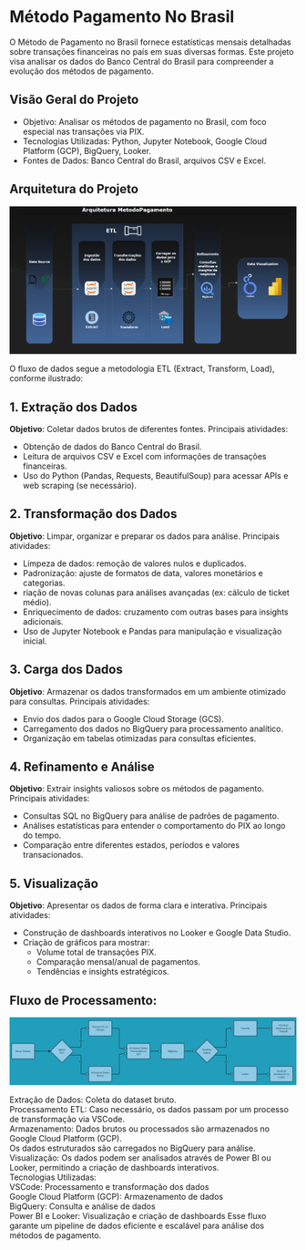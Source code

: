 # Método Pagamento No Brasil

O Método de Pagamento no Brasil fornece estatísticas mensais detalhadas sobre transações financeiras no país em suas diversas formas. Este projeto visa analisar os dados do Banco Central do Brasil para compreender a evolução dos métodos de pagamento.

## Visão Geral do Projeto
- Objetivo: Analisar os métodos de pagamento no Brasil, com foco especial nas transações via PIX.
- Tecnologias Utilizadas: Python, Jupyter Notebook, Google Cloud Platform (GCP), BigQuery, Looker.
- Fontes de Dados: Banco Central do Brasil, arquivos CSV e Excel.

## Arquitetura do Projeto
![Arquitetura](img/mp.png)

O fluxo de dados segue a metodologia ETL (Extract, Transform, Load), conforme ilustrado:

## 1. Extração dos Dados

**Objetivo**: Coletar dados brutos de diferentes fontes.
Principais atividades:
- Obtenção de dados do Banco Central do Brasil.
- Leitura de arquivos CSV e Excel com informações de transações financeiras.
- Uso do Python (Pandas, Requests, BeautifulSoup) para acessar APIs e web scraping (se necessário).

## 2. Transformação dos Dados

**Objetivo**: Limpar, organizar e preparar os dados para análise.
Principais atividades:

- Limpeza de dados: remoção de valores nulos e duplicados.
- Padronização: ajuste de formatos de data, valores monetários e categorias.
- riação de novas colunas para análises avançadas (ex: cálculo de ticket médio).
- Enriquecimento de dados: cruzamento com outras bases para insights adicionais.
- Uso de Jupyter Notebook e Pandas para manipulação e visualização inicial.

## 3. Carga dos Dados

**Objetivo**: Armazenar os dados transformados em um ambiente otimizado para consultas.
Principais atividades:

- Envio dos dados para o Google Cloud Storage (GCS).
- Carregamento dos dados no BigQuery para processamento analítico.
- Organização em tabelas otimizadas para consultas eficientes.

## 4. Refinamento e Análise

**Objetivo**: Extrair insights valiosos sobre os métodos de pagamento.
Principais atividades:

- Consultas SQL no BigQuery para análise de padrões de pagamento.
- Análises estatísticas para entender o comportamento do PIX ao longo do tempo.
- Comparação entre diferentes estados, períodos e valores transacionados.

## 5. Visualização

**Objetivo**: Apresentar os dados de forma clara e interativa.
Principais atividades:

- Construção de dashboards interativos no Looker e Google Data Studio.
- Criação de gráficos para mostrar:
  - Volume total de transações PIX.
  - Comparação mensal/anual de pagamentos.
  - Tendências e insights estratégicos.
 
## Fluxo de Processamento:
![Fluxograma](img/FluxogramaMP.jpg)

Extração de Dados: Coleta do dataset bruto.<br>Processamento ETL: Caso necessário, os dados passam por um processo de transformação via VSCode.<br>
Armazenamento: Dados brutos ou processados são armazenados no Google Cloud Platform (GCP).<br>
Os dados estruturados são carregados no BigQuery para análise.
<br>Visualização:
Os dados podem ser analisados através de Power BI ou Looker, permitindo a criação de dashboards interativos.
<br>Tecnologias Utilizadas:
<br>VSCode: Processamento e transformação dos dados
<br>Google Cloud Platform (GCP): Armazenamento de dados
<br>BigQuery: Consulta e análise de dados
<br>Power BI e Looker: Visualização e criação de dashboards
Esse fluxo garante um pipeline de dados eficiente e escalável para análise dos métodos de pagamento.
